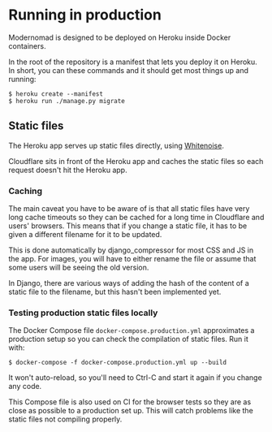 # Running in production

Modernomad is designed to be deployed on Heroku inside Docker containers.

In the root of the repository is a manifest that lets you deploy it on Heroku. In short, you can these commands and it should get most things up and running:

    $ heroku create --manifest
    $ heroku run ./manage.py migrate

## Static files

The Heroku app serves up static files directly, using [Whitenoise](http://whitenoise.evans.io/en/stable/).

Cloudflare sits in front of the Heroku app and caches the static files so each request doesn't hit the Heroku app.

### Caching

The main caveat you have to be aware of is that all static files have very long cache timeouts so they can be cached for a long time in Cloudflare and users' browsers. This means that if you change a static file, it has to be given a different filename for it to be updated.

This is done automatically by django_compressor for most CSS and JS in the app. For images, you will have to either rename the file or assume that some users will be seeing the old version.

In Django, there are various ways of adding the hash of the content of a static file to the filename, but this hasn't been implemented yet.

### Testing production static files locally

The Docker Compose file `docker-compose.production.yml` approximates a production setup so you can check the compilation of static files. Run it with:

    $ docker-compose -f docker-compose.production.yml up --build

It won't auto-reload, so you'll need to Ctrl-C and start it again if you change any code.

This Compose file is also used on CI for the browser tests so they are as close as possible to a production set up. This will catch problems like the static files not compiling properly.

